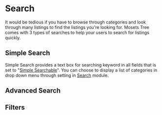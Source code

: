 # Search

It would be tedious if you have to browse through categories and look through many listings to find the listings you're looking for. Mosets Tree comes with 3 types of searches to help your users to search for listings quickly.

## Simple Search
Simple Search provides a text box for searching keyword in all fields that is set to "[Simple Searchable]({{version}}/fields#simple-searchable)". You can choose to display a list of categories in drop down menu through setting in [Search]({{version}}/modules#mod-mt-search) module. 

## Advanced Search

## Filters
